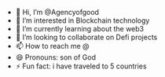 - 👋 Hi, I’m @Agencyofgood
- 👀 I’m interested in Blockchain technology 
- 🌱 I’m currently learning about the web3
- 💞️ I’m looking to collaborate on Defi projects
- 📫 How to reach me @
- 😄 Pronouns: son of God
- ⚡ Fun fact: i have traveled to 5 countries 

<!---
Agencyofgood/Agencyofgood is a ✨ special ✨ repository because its `README.md` (this file) appears on your GitHub profile.
You can click the Preview link to take a look at your changes.
--->
